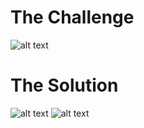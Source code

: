 <h1>The Challenge</h1>

![alt text](https://github.com/itismuzak/picoCTF-2022-writeups/blob/main/stack%20cache/FUFayPEX0AAC8rI.jpg)
<h1>The Solution</h1>

![alt text](https://github.com/itismuzak/picoCTF-2022-writeups/blob/main/stack%20cache/FUFaynoX0AAKRY5.jpg)
![alt text](https://github.com/itismuzak/picoCTF-2022-writeups/blob/main/stack%20cache/FUFazR2WUAAHvrO.jpg)

